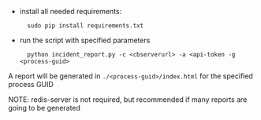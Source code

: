 * install all needed requirements:

        sudo pip install requirements.txt

* run the script with specified parameters

        python incident_report.py -c <cbserverurl> -a <api-token -g <process-guid>

A report will be generated in `./<process-guid>/index.html` for the specified process GUID

NOTE: redis-server is not required, but recommended if many reports are going to be generated
